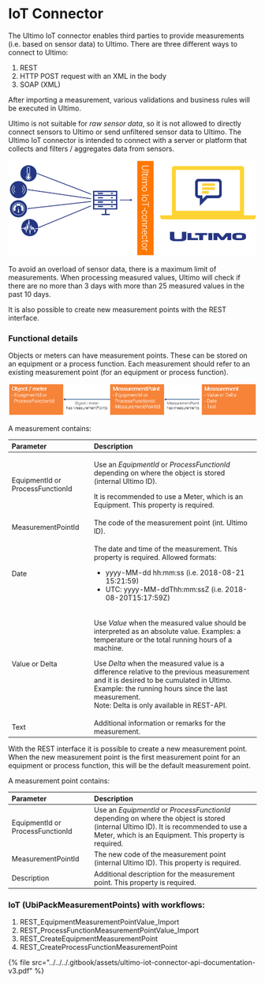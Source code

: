 # IoT Connector

The Ultimo IoT connector enables third parties to provide measurements \(i.e. based on sensor data\) to Ultimo. There are three different ways to connect to Ultimo:

1. REST
2. HTTP POST request with an XML in the body
3. SOAP \(XML\)

After importing a measurement, various validations and business rules will be executed in Ultimo.

Ultimo is not suitable for _raw sensor data_, so it is not allowed to directly connect sensors to Ultimo or send unfiltered sensor data to Ultimo. The Ultimo IoT connector is intended to connect with a server or platform that collects and filters / aggregates data from sensors.

![](../../../.gitbook/assets/2%20%281%29.png)

To avoid an overload of sensor data, there is a maximum limit of measurements. When processing measured values, Ultimo will check if there are no more than 3 days with more than 25 measured values in the past 10 days. 

It is also possible to create new measurement points with the REST interface.

### Functional details

Objects or meters can have measurement points. These can be stored on an equipment or a process function. Each measurement should refer to an existing measurement point \(for an equipment or process function\).

![](../../../.gitbook/assets/3%20%281%29.png)

A measurement contains:

<table>
  <thead>
    <tr>
      <th style="text-align:left">Parameter</th>
      <th style="text-align:left">Description</th>
    </tr>
  </thead>
  <tbody>
    <tr>
      <td style="text-align:left">EquipmentId or ProcessFunctionId</td>
      <td style="text-align:left">
        <p>Use an <em>EquipmentId</em> or <em>ProcessFunctionId</em> depending on where
          the object is stored (internal Ultimo ID).</p>
        <p>It is recommended to use a Meter, which is an Equipment. This property
          is required.</p>
      </td>
    </tr>
    <tr>
      <td style="text-align:left">MeasurementPointId</td>
      <td style="text-align:left">The code of the measurement point (int. Ultimo ID).</td>
    </tr>
    <tr>
      <td style="text-align:left">Date</td>
      <td style="text-align:left">
        <p>The date and time of the measurement. This property is required. Allowed
          formats:</p>
        <ul>
          <li>yyyy-MM-dd hh:mm:ss (i.e. 2018-08-21 15:21:59)</li>
          <li>UTC: yyyy-MM-ddThh:mm:ssZ (i.e. 2018-08-20T15:17:59Z)</li>
        </ul>
      </td>
    </tr>
    <tr>
      <td style="text-align:left">Value or Delta</td>
      <td style="text-align:left">
        <p>Use <em>Value</em> when the measured value should be interpreted as an absolute
          value. Examples: a temperature or the total running hours of a machine.</p>
        <p>Use <em>Delta</em> when the measured value is a difference relative to the
          previous measurement and it is desired to be cumulated in Ultimo. Example:
          the running hours since the last measurement.
          <br />Note: Delta is only available in REST-API.</p>
      </td>
    </tr>
    <tr>
      <td style="text-align:left">Text</td>
      <td style="text-align:left">Additional information or remarks for the measurement.</td>
    </tr>
  </tbody>
</table>

  
With the REST interface it is possible to create a new measurement point. When the new measurement point is the first measurement point for an equipment or process function, this will be the default measurement point.

A measurement point contains:

| Parameter | Description |
| :--- | :--- |
| EquipmentId or ProcessFunctionId | Use an _EquipmentId_ or _ProcessFunctionId_ depending on where the object is stored \(internal Ultimo ID\). It is recommended to use a Meter, which is an Equipment. This property is required. |
| MeasurementPointId | The new code of the measurement point \(internal Ultimo ID\). This property is required. |
| Description | Additional description for the measurement point. This property is required. |

### **IoT \(UbiPackMeasurementPoints\) with workflows:**

1. REST\_EquipmentMeasurementPointValue\_Import
2. REST\_ProcessFunctionMeasurementPointValue\_Import
3. REST\_CreateEquipmentMeasurementPoint
4. REST\_CreateProcessFunctionMeasurementPoint

{% file src="../../../.gitbook/assets/ultimo-iot-connector-api-documentation-v3.pdf" %}

